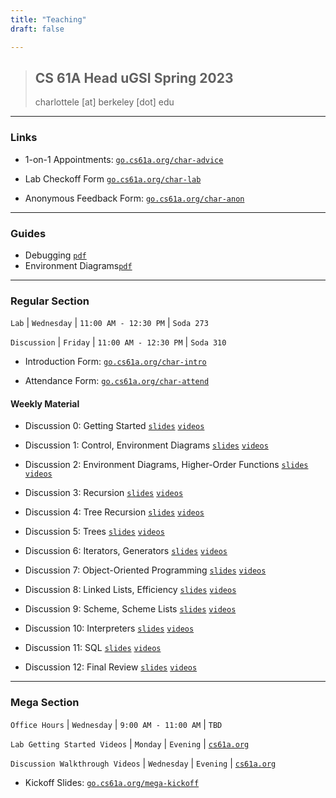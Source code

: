 ```yaml
---
title: "Teaching"
draft: false

---
```




> ## CS 61A Head uGSI Spring 2023
> charlottele [at] berkeley [dot] edu 
<!-- > <details>

</details> -->

---

### Links

- 1-on-1 Appointments: [`go.cs61a.org/char-advice`](http://go.cs61a.org/char-advice)

- Lab Checkoff Form [`go.cs61a.org/char-lab`](https://forms.gle/5e8eb6xKCp9qh7jM7)

- Anonymous Feedback Form: [`go.cs61a.org/char-anon`](https://go.cs61a.org/char-anon)

--- 

### Guides
- Debugging [`pdf`](https://drive.google.com/file/d/1O72u0ml65pibcjz-PXKpqeJDKaVqQ3D8/view?usp=sharing)
- Environment Diagrams[`pdf`](https://drive.google.com/file/d/1m5lsTmymfBPB772C3yqkWFzmEoijy-AX/view?usp=sharing)

--- 
### Regular Section 

`Lab` | `Wednesday` | `11:00 AM - 12:30 PM` | `Soda 273`

`Discussion` | `Friday` | `11:00 AM - 12:30 PM` | `Soda 310`

- Introduction Form: [`go.cs61a.org/char-intro`](https://go.cs61a.org/char-intro)

- Attendance Form: [`go.cs61a.org/char-attend`](https://go.cs61a.org/char-attend)

#### Weekly Material
- Discussion 0: Getting Started <a href="https://drive.google.com/file/d/1cNf66giT3-nGpcnWA2lEjWpyz9bn3omF/view?usp=share_link"><code>slides</code></a> <a href="https://www.youtube.com/playlist?list=PLx38hZJ5RLZd4523jj9IUW2XIIxzTfN1"><code>videos</code></a> 

- Discussion 1: Control, Environment Diagrams <a href="https://drive.google.com/file/d/1tooqKGRB61fbH3V882RbggMssghwHzvS/view?usp=sharing"><code>slides</code></a> <a href="https://www.youtube.com/playlist?list=PLx38hZJ5RLZd4523jj9IUW2XIIxzTfN1"><code>videos</code></a> 

- Discussion 2: Environment Diagrams, Higher-Order Functions <a href="https://drive.google.com/file/d/1tooqKGRB61fbH3V882RbggMssghwHzS/view?usp=sharing"><code>slides</code></a> <a href="https://www.youtube.com/playlist?list=PLx38hZJ5RLZd4523jj9IUW2XIIxzTfN1"><code>videos</code></a> 

- Discussion 3: Recursion <a href="https://drive.google.com/file/d/1tooqKGRB61fbH3V882RbggMssghwHzS/view?usp=sharing"><code>slides</code></a> <a href="https://www.youtube.com/playlist?list=PLx38hZJ5RLZd4523jj9IUW2XIIxzTfN1"><code>videos</code></a> 

- Discussion 4: Tree Recursion <a href="https://drive.google.com/file/d/1tooqKGRB61fbH3V882RbggMssghwHzS/view?usp=sharing"><code>slides</code></a> <a href="https://www.youtube.com/playlist?list=PLx38hZJ5RLZd4523jj9IUW2XIIxzTfN1"><code>videos</code></a> 

- Discussion 5: Trees <a href="https://drive.google.com/file/d/1tooqKGRB61fbH3V882RbggMssghwHzS/view?usp=sharing"><code>slides</code></a> <a href="https://www.youtube.com/playlist?list=PLx38hZJ5RLZd4523jj9IUW2XIIxzTfN1"><code>videos</code></a> 

- Discussion 6: Iterators, Generators <a href="https://drive.google.com/file/d/1tooqKGRB61fbH3V882RbggMssghwHzS/view?usp=sharing"><code>slides</code></a> <a href="https://www.youtube.com/playlist?list=PLx38hZJ5RLZd4523jj9IUW2XIIxzTfN1"><code>videos</code></a> 

- Discussion 7: Object-Oriented Programming <a href="https://drive.google.com/file/d/1tooqKGRB61fbH3V882RbggMssghwHzS/view?usp=sharing"><code>slides</code></a> <a href="https://www.youtube.com/playlist?list=PLx38hZJ5RLZd4523jj9IUW2XIIxzTfN1"><code>videos</code></a> 

- Discussion 8: Linked Lists, Efficiency <a href="https://drive.google.com/file/d/1tooqKGRB61fbH3V882RbggMssghwHzS/view?usp=sharing"><code>slides</code></a> <a href="https://www.youtube.com/playlist?list=PLx38hZJ5RLZd4523jj9IUW2XIIxzTfN1"><code>videos</code></a> 

- Discussion 9: Scheme, Scheme Lists <a href="https://drive.google.com/file/d/1tooqKGRB61fbH3V882RbggMssghwHzS/view?usp=sharing"><code>slides</code></a> <a href="https://www.youtube.com/playlist?list=PLx38hZJ5RLZd4523jj9IUW2XIIxzTfN1"><code>videos</code></a> 

- Discussion 10: Interpreters <a href="https://drive.google.com/file/d/1tooqKGRB61fbH3V882RbggMssghwHzS/view?usp=sharing"><code>slides</code></a> <a href="https://www.youtube.com/playlist?list=PLx38hZJ5RLZd4523jj9IUW2XIIxzTfN1"><code>videos</code></a> 

- Discussion 11: SQL <a href="https://drive.google.com/file/d/1tooqKGRB61fbH3V882RbggMssghwHzS/view?usp=sharing"><code>slides</code></a> <a href="https://www.youtube.com/playlist?list=PLx38hZJ5RLZd4523jj9IUW2XIIxzTfN1"><code>videos</code></a> 

- Discussion 12: Final Review <a href="https://drive.google.com/file/d/1tooqKGRB61fbH3V882RbggMssghwHzS/view?usp=sharing"><code>slides</code></a> <a href="https://www.youtube.com/playlist?list=PLx38hZJ5RLZd4523jj9IUW2XIIxzTfN1"><code>videos</code></a> 


--- 
### Mega Section

`Office Hours` | `Wednesday` | `9:00 AM - 11:00 AM` | `TBD`

`Lab Getting Started Videos` | `Monday` | `Evening` | [`cs61a.org`](https://cs61a.org/)

`Discussion Walkthrough Videos` | `Wednesday` | `Evening` | [`cs61a.org`](https://cs61a.org/)


- Kickoff Slides: [`go.cs61a.org/mega-kickoff`](https://go.cs61a.org/mega-kickoff)

<!-- ### Office Hours 

`TBD`

---

### Links
  
- Attendance Form: [`go.cs61a.org/char-attend`](https://go.cs61a.org/char-attend)
- Anonymous Feedback Form: [`go.cs61a.org/char-anon`](https://go.cs61a.org/char-anon)
- 1-on-1 Advising Appointments: [`go.cs61a.org/char-advice`](http://go.cs61a.org/char-advice)
- Join Lab Queue: [`go.cs61a.org/char-help`](http://go.cs61a.org/char-help)
- View Lab Queue: [`go.cs61a.org/char-queue`](http://go.cs61a.org/char-queue)

---

### Logistics
- Congrats for finishing the midterm! Thank you so much for being in my section this summer :) 
- Please fill out [this](https://forms.gle/ohGt5VGismVp5Exs6) form if you're missing any points. 
- As of Aug 14, I have updated all points. Let me know if they don't show up by Aug 15.


<details>
<summary>
Attendance
</summary>
<blockquote>

- Discussion
    - The secret word will be given at the end of section.
    - You must attend the entire section.
    - Your attendance status will be verified with the Zoom meeting data.
- Lab
    - The secret word will be given towards the beginning of section.
    - You can use this time to work on the lab assignment and ask any questions.
    - If you complete the lab assignment before section, you can submit your okpy link as the secret word for credit.

</blockquote>
</details>

<details>
<summary>
Contact 
</summary>
<blockquote>

- Please use Piazza or office hours for debugging and general logistical questions.
- I'm happy to respond to emails, but there are almost 100 students enrolled in my section so it's a bit difficult. Emails should generally be reserved for personal or section-specific matters.
- Dozens of staff monitor Piazza all day, so you'll recieve a much faster response there.

</blockquote>
</details>




---
### Weekly Material & Guides
[`Google Drive`](https://drive.google.com/drive/folders/1x_PFftGclLJHIL6CGmp-T1zS2WDeteyK?usp=sharing)

<p style="margin-bottom:0;">
    Discussion 11 Videos
    Make sure video quality is set to the highest.
</p>
<p style="margin : 0; padding-top:0; margin-left: 30px">
  Introduction to Regex
  <a href="https://youtu.be/YVG_GQjzbXw"><code>link</code></a>
</p>
<p style="margin : 0; padding-top:0; margin-left: 30px">
    Q1-Q2 (Regex)
    <a href="https://youtu.be/fx-ifCHXh1c"><code>link</code></a>
</p> 



<p style="margin-bottom:0;">
    Week 2
</p>
<p style="margin : 0; padding-top:0; margin-left: 30px">
    Disc 02: Environment Diagrams + Higher-Order Functions
    <a href="https://drive.google.com/file/d/1tooqKGRB61fbH3V882RbggMssghwHzvS/view?usp=sharing"><code>pdf</code></a>
</p>
<p style="margin : 0; padding-top:0; margin-left: 30px">
    Disc 03: Recursion + Tree Recursion 
    <a href="https://drive.google.com/file/d/1IUsPZE_gotX03XkcyYnHucaEz04gT6wW/view?usp=sharing"><code>pdf</code></a>
</p>




<p style="margin-bottom:0;">
    Week 3
</p>
<p style="margin : 0; padding-top:0; margin-left: 30px">
    Disc 04: Lists + Sequences
    <a href="https://drive.google.com/file/d/1rRU5oZJry_auw59Hd5Lxw8SBzEMf-hkg/view?usp=sharing"><code>pdf</code></a>

</p>
<p style="margin : 0; padding-top:0; margin-left: 30px">
    Lab 03: Recursion
    <a href="https://drive.google.com/file/d/1qEnL0pVOf-zhL8W-V4-PaNsXl1Aee4R3/view?usp=sharing"><code>png</code></a>

</p>

<p style="margin : 0; padding-top:0; margin-left: 30px">
    Disc 05: Mutability + OOP
    <a href="https://drive.google.com/file/d/1MEx3QmoHfGx_msjscM4eQgDkrpORBU-n/view?usp=sharing"><code>pdf</code></a>

</p>

<p style="margin-bottom:0;">
    Week 5
</p>
<p style="margin : 0; padding-top:0; margin-left: 30px">
    Disc 07: Scheme
    <a href="https://drive.google.com/file/d/1D_gFsuxOrDkjdmR2mCt-gIZ7fs-IG4QU/view?usp=sharing"><code>png</code></a>
</p>

<p style="margin-bottom:0;">
    Week 6
</p>
<p style="margin : 0; padding-top:0; margin-left: 30px">
    Disc 09: Dynamic Scoping + Tail Recursion + Interpreter
    <a href="https://drive.google.com/file/d/1egFX6RI_XOIlF3oyZzNmozbrsflRfnsH/view?usp=sharing"><code>png</code></a>
</p>


 -->






